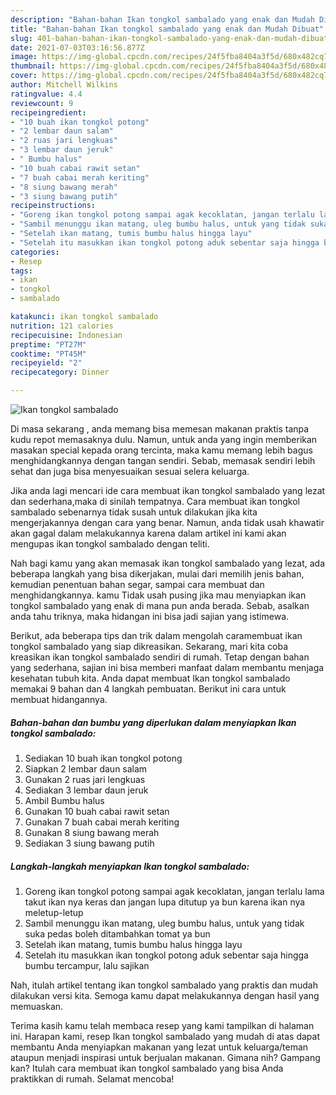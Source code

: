 ```yaml
---
description: "Bahan-bahan Ikan tongkol sambalado yang enak dan Mudah Dibuat"
title: "Bahan-bahan Ikan tongkol sambalado yang enak dan Mudah Dibuat"
slug: 401-bahan-bahan-ikan-tongkol-sambalado-yang-enak-dan-mudah-dibuat
date: 2021-07-03T03:16:56.877Z
image: https://img-global.cpcdn.com/recipes/24f5fba8404a3f5d/680x482cq70/ikan-tongkol-sambalado-foto-resep-utama.jpg
thumbnail: https://img-global.cpcdn.com/recipes/24f5fba8404a3f5d/680x482cq70/ikan-tongkol-sambalado-foto-resep-utama.jpg
cover: https://img-global.cpcdn.com/recipes/24f5fba8404a3f5d/680x482cq70/ikan-tongkol-sambalado-foto-resep-utama.jpg
author: Mitchell Wilkins
ratingvalue: 4.4
reviewcount: 9
recipeingredient:
- "10 buah ikan tongkol potong"
- "2 lembar daun salam"
- "2 ruas jari lengkuas"
- "3 lembar daun jeruk"
- " Bumbu halus"
- "10 buah cabai rawit setan"
- "7 buah cabai merah keriting"
- "8 siung bawang merah"
- "3 siung bawang putih"
recipeinstructions:
- "Goreng ikan tongkol potong sampai agak kecoklatan, jangan terlalu lama takut ikan nya keras dan jangan lupa ditutup ya bun karena ikan nya meletup-letup"
- "Sambil menunggu ikan matang, uleg bumbu halus, untuk yang tidak suka pedas boleh ditambahkan tomat ya bun"
- "Setelah ikan matang, tumis bumbu halus hingga layu"
- "Setelah itu masukkan ikan tongkol potong aduk sebentar saja hingga bumbu tercampur, lalu sajikan"
categories:
- Resep
tags:
- ikan
- tongkol
- sambalado

katakunci: ikan tongkol sambalado 
nutrition: 121 calories
recipecuisine: Indonesian
preptime: "PT27M"
cooktime: "PT45M"
recipeyield: "2"
recipecategory: Dinner

---
```



![Ikan tongkol sambalado](https://img-global.cpcdn.com/recipes/24f5fba8404a3f5d/680x482cq70/ikan-tongkol-sambalado-foto-resep-utama.jpg)

Di masa  sekarang , anda memang bisa memesan makanan praktis tanpa kudu repot memasaknya dulu. Namun, untuk anda yang ingin memberikan masakan special kepada orang tercinta, maka kamu memang lebih bagus menghidangkannya dengan tangan sendiri. Sebab, memasak sendiri lebih sehat dan juga bisa menyesuaikan sesuai selera keluarga.

Jika anda lagi mencari ide cara membuat ikan tongkol sambalado yang lezat dan sederhana,maka di sinilah tempatnya. Cara membuat ikan tongkol sambalado  sebenarnya tidak susah untuk dilakukan jika kita mengerjakannya dengan cara yang benar. Namun, anda tidak usah khawatir akan gagal dalam melakukannya 
karena dalam artikel ini kami akan mengupas ikan tongkol sambalado dengan teliti.  



Nah bagi kamu yang akan memasak ikan tongkol sambalado yang lezat, ada beberapa langkah yang bisa dikerjakan, mulai dari memilih jenis bahan, kemudian penentuan bahan segar, sampai cara membuat dan menghidangkannya. kamu Tidak usah pusing jika mau menyiapkan ikan tongkol sambalado yang enak di mana pun anda berada. Sebab, asalkan anda  tahu triknya, maka hidangan ini bisa jadi sajian yang istimewa.

Berikut, ada beberapa tips dan trik dalam mengolah caramembuat ikan tongkol sambalado yang siap dikreasikan. Sekarang, mari kita coba kreasikan ikan tongkol sambalado sendiri di rumah. Tetap dengan bahan yang sederhana, sajian ini bisa memberi manfaat dalam membantu menjaga kesehatan tubuh kita. Anda dapat membuat Ikan tongkol sambalado memakai 9 bahan dan 4 langkah pembuatan. Berikut ini cara untuk membuat hidangannya.

<!--inarticleads1-->

##### Bahan-bahan dan bumbu yang diperlukan dalam menyiapkan Ikan tongkol sambalado:

1. Sediakan 10 buah ikan tongkol potong
1. Siapkan 2 lembar daun salam
1. Gunakan 2 ruas jari lengkuas
1. Sediakan 3 lembar daun jeruk
1. Ambil  Bumbu halus
1. Gunakan 10 buah cabai rawit setan
1. Gunakan 7 buah cabai merah keriting
1. Gunakan 8 siung bawang merah
1. Sediakan 3 siung bawang putih




<!--inarticleads2-->

##### Langkah-langkah menyiapkan Ikan tongkol sambalado:

1. Goreng ikan tongkol potong sampai agak kecoklatan, jangan terlalu lama takut ikan nya keras dan jangan lupa ditutup ya bun karena ikan nya meletup-letup
1. Sambil menunggu ikan matang, uleg bumbu halus, untuk yang tidak suka pedas boleh ditambahkan tomat ya bun
1. Setelah ikan matang, tumis bumbu halus hingga layu
1. Setelah itu masukkan ikan tongkol potong aduk sebentar saja hingga bumbu tercampur, lalu sajikan




Nah, itulah artikel tentang  ikan tongkol sambalado  yang praktis dan mudah dilakukan versi kita. Semoga kamu dapat melakukannya dengan hasil yang memuaskan. 

Terima kasih kamu telah membaca resep yang kami tampilkan di halaman ini. Harapan kami, resep  Ikan tongkol sambalado yang mudah di atas dapat membantu Anda menyiapkan makanan yang lezat untuk keluarga/teman ataupun menjadi inspirasi untuk berjualan makanan. Gimana nih? Gampang kan? Itulah cara membuat ikan tongkol sambalado yang bisa Anda praktikkan di rumah. Selamat mencoba!

